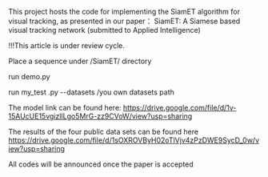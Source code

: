 This project hosts the code for implementing the SiamET algorithm for visual tracking, as presented in our paper：
SiamET: A Siamese based visual tracking network (submitted to Applied Intelligence)

!!!This article is under review cycle.

Place a sequence under /SiamET/ directory

run demo.py

run my_test .py --datasets /you own datasets path

The model link can be found here: https://drive.google.com/file/d/1v-15AUcUE15vgizlILgo5MrG-zz9CVoW/view?usp=sharing

The results of the four public data sets can be found here https://drive.google.com/file/d/1sOXROVByH02oTlVjv4zPzDWE9SycD_0w/view?usp=sharing

All codes will be announced once the paper is accepted
